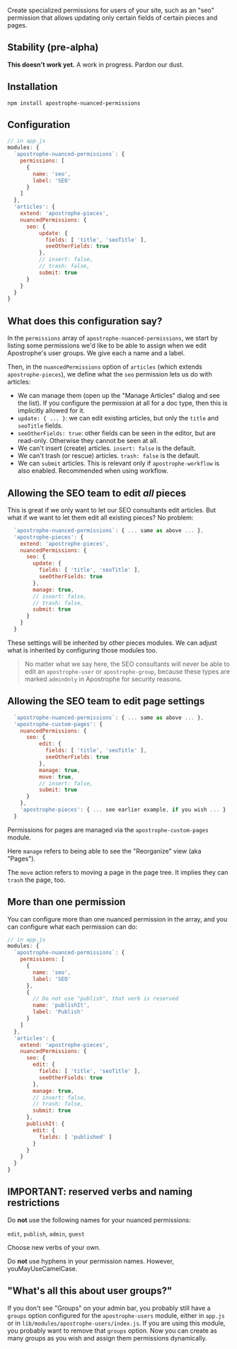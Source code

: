  Create specialized permissions for users of your site, such as an "seo" permission that allows updating only certain fields of certain pieces and pages.

## Stability (pre-alpha)

**This doesn't work yet.** A work in progress. Pardon our dust.

## Installation

```
npm install apostrophe-nuanced-permissions
```

## Configuration

```javascript
// in app.js
modules: {
  `apostrophe-nuanced-permissions`: {
    permissions: [
      {
        name: 'seo',
        label: 'SEO'
      }
    ]
  },
  'articles': {
    extend: 'apostrophe-pieces',
    nuancedPermissions: {
      seo: {
          update: {
            fields: [ 'title', 'seoTitle' ],
            seeOtherFields: true
          },
          // insert: false,
          // trash: false,
          submit: true
      }
    }
  }
}
```

## What does this configuration say?

In the `permissions` array of `apostrophe-nuanced-permissions`, we start by listing some permissions we'd like to be able to assign when we edit Apostrophe's user groups. We give each a name and a label.

Then, in the `nuancedPermissions` option of `articles` (which extends `apostrophe-pieces`), we define what the `seo` permission lets us do with articles: 

* We can manage them (open up the "Manage Articles" dialog and see the list). If you configure the permission at all for a doc type, then this is implicitly allowed for it. 
* `update: { ... }`: we can edit existing articles, but only the `title` and `seoTitle` fields.
* `seeOtherFields: true`: other fields can be seen in the editor, but are read-only. Otherwise they cannot be seen at all.
* We can't insert (create) articles. `insert: false` is the default.
* We can't trash (or rescue) articles. `trash: false` is the default.
* We can `submit` articles. This is relevant only if `apostrophe-workflow` is also enabled. Recommended when using workflow.

## Allowing the SEO team to edit *all* pieces

This is great if we only want to let our SEO consultants edit articles. But what if we want to let them edit all existing pieces? No problem:

```javascript
  `apostrophe-nuanced-permissions`: { ... same as above ... },
  'apostrophe-pieces': {
    extend: 'apostrophe-pieces',
    nuancedPermissions: {
      seo: {
        update: {
          fields: [ 'title', 'seoTitle' ],
          seeOtherFields: true
        },
        manage: true,
        // insert: false,
        // trash: false,
        submit: true
      }
    }
  }
```

These settings will be inherited by other pieces modules. We can adjust what is inherited by configuring those modules too.

> No matter what we say here, the SEO consultants will never be able to edit an `apostrophe-user` or `apostrophe-group`, because these types are marked `adminOnly` in Apostrophe for security reasons.

## Allowing the SEO team to edit page settings

```javascript
  `apostrophe-nuanced-permissions`: { ... same as above ... },
  'apostrophe-custom-pages': {
    nuancedPermissions: {
      seo: {
          edit: {
            fields: [ 'title', 'seoTitle' ],
            seeOtherFields: true
          },
          manage: true,
          move: true,
          // insert: false,
          submit: true
      }
    },
    'apostrophe-pieces': { ... see earlier example, if you wish ... }
  }
```

Permissions for pages are managed via the `apostrophe-custom-pages` module.

Here `manage` refers to being able to see the "Reorganize" view (aka "Pages"). 

The `move` action refers to moving a page in the page tree. It implies they can `trash` the page, too.

## More than one permission

You can configure more than one nuanced permission in the array, and you can configure what each permission can do:

```javascript
// in app.js
modules: {
  `apostrophe-nuanced-permissions`: {
    permissions: [
      {
        name: 'seo',
        label: 'SEO'
      },
      {
        // Do not use "publish", that verb is reserved
        name: 'publishIt',
        label: 'Publish'
      }
    ]
  },
  'articles': {
    extend: 'apostrophe-pieces',
    nuancedPermissions: {
      seo: {
        edit: {
          fields: [ 'title', 'seoTitle' ],
          seeOtherFields: true
        },
        manage: true,
        // insert: false,
        // trash: false,
        submit: true
      },
      publishIt: {
        edit: {
          fields: [ 'published' ]
        }
      }
    }
  }
}
```

## IMPORTANT: reserved verbs and naming restrictions

Do **not** use the following names for your nuanced permissions:

`edit`, `publish`, `admin`, `guest`

Choose new verbs of your own.

Do **not** use hyphens in your permission names. However, youMayUseCamelCase.

## "What's all this about user groups?"

If you don't see "Groups" on your admin bar, you probably still have a `groups` option configured for the `apostrophe-users` module, either in `app.js` or in `lib/modules/apostrophe-users/index.js`. If you are using this module, you probably want to remove that `groups` option. Now you can create as many groups as you wish and assign them permissions dynamically.

